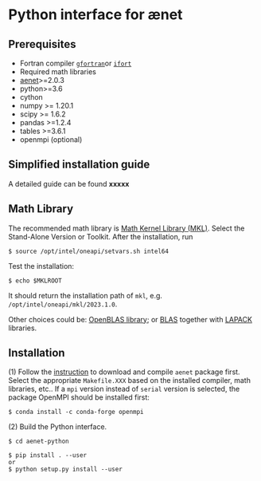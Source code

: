 # Python interface for ænet

## Prerequisites
- Fortran compiler [`gfortran`](https://fortran-lang.org/en/learn/os_setup/install_gfortran/)or [`ifort`](https://www.intel.com/content/www/us/en/developer/tools/oneapi/fortran-compiler.html#gs.vxs2id)
- Required math libraries
- [aenet](https://github.com/atomisticnet/aenet)>=2.0.3
- python>=3.6
- cython
- numpy >= 1.20.1
- scipy >= 1.6.2
- pandas >=1.2.4
- tables >=3.6.1
- openmpi (optional)

## Simplified installation guide
A detailed guide can be found **xxxxx**

## Math Library

The recommended math library is  [Math Kernel Library (MKL)](https://www.intel.com/content/www/us/en/developer/tools/oneapi/onemkl.html#gs.vxrgux). Select the Stand-Alone Version or Toolkit. After the installation, run 
    
    $ source /opt/intel/oneapi/setvars.sh intel64   
    
Test the installation: 
    
    $ echo $MKLROOT
    
It should return the installation path of `mkl`, e.g. `/opt/intel/oneapi/mkl/2023.1.0`.

Other choices could be: [OpenBLAS library](https://www.openblas.net/); or [BLAS](https://netlib.org/blas/) together with [LAPACK](https://netlib.org/lapack/) libraries.

## Installation
(1) Follow the [instruction](https://github.com/atomisticnet/aenet) to download and compile `aenet` package first.
Select the appropriate `Makefile.XXX` based on the installed compiler, math libraries, etc.. If a `mpi` version instead of `serial` version is selected, the package OpenMPI should be installed first:

    $ conda install -c conda-forge openmpi

(2) Build the Python interface. 

    $ cd aenet-python

    $ pip install . --user
    or
    $ python setup.py install --user




